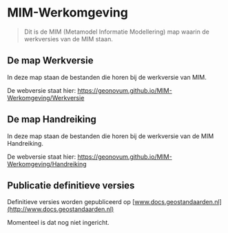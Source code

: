 MIM-Werkomgeving
================

>   Dit is de MIM (Metamodel Informatie Modellering) map waarin de werkversies
>   van de MIM staan.

De map Werkversie
-----------------

In deze map staan de bestanden die horen bij de werkversie van MIM.

De webversie staat hier:
<https://geonovum.github.io/MIM-Werkomgeving/Werkversie>

De map Handreiking
------------------

In deze map staan de bestanden die horen bij de werkversie van de MIM
Handreiking.

De webversie staat hier:
<https://geonovum.github.io/MIM-Werkomgeving/Handreiking>

Publicatie definitieve versies
------------------------------

Definitieve versies worden gepubliceerd op
[www.docs.geostandaarden.nl](http://www.docs.geostandaarden.nl)

Momenteel is dat nog niet ingericht.
